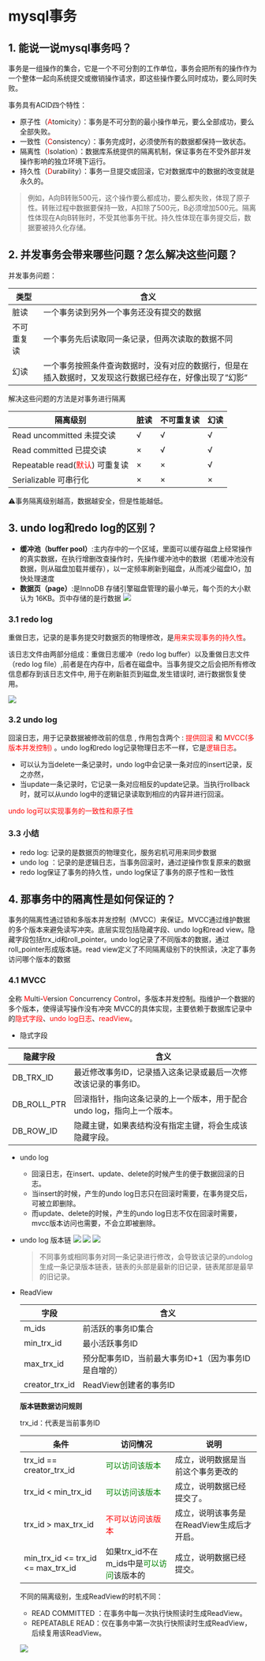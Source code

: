# mysql事务
## 1. 能说一说mysql事务吗？
事务是一组操作的集合，它是一个不可分割的工作单位，事务会把所有的操作作为一个整体一起向系统提交或撤销操作请求，即这些操作要么同时成功，要么同时失败。

事务具有ACID四个特性：
- 原子性（<font color=red>A</font>tomicity）：事务是不可分割的最小操作单元，要么全部成功，要么全部失败。
- 一致性（<font color=red>C</font>onsistency）：事务完成时，必须使所有的数据都保持一致状态。
- 隔离性（<font color=red>I</font>solation）：数据库系统提供的隔离机制，保证事务在不受外部并发操作影响的独立环境下运行。
- 持久性（<font color=red>D</font>urability）：事务一旦提交或回滚，它对数据库中的数据的改变就是永久的。
> 例如，A向B转账500元，这个操作要么都成功，要么都失败，体现了原子性。转账过程中数据要保持一致，A扣除了500元，B必须增加500元。隔离性体现在A向B转账时，不受其他事务干扰。持久性体现在事务提交后，数据要被持久化存储。

## 2. 并发事务会带来哪些问题？怎么解决这些问题？
并发事务问题：

| 类型 | 含义   |
|----|------|
| 脏读 | 一个事务读到另外一个事务还没有提交的数据 |
| 不可重复读 | 一个事务先后读取同一条记录，但两次读取的数据不同 |     
| 幻读 | 一个事务按照条件查询数据时，没有对应的数据行，但是在插入数据时，又发现这行数据已经存在，好像出现了”幻影” |

解决这些问题的方法是对事务进行隔离

| 隔离级别 | 脏读 | 不可重复读 | 幻读 |
|--------|------|-------|------|
| Read uncommitted 未提交读 | √ | √ | √ |
| Read committed 已提交读 | × | √ | √ |
| Repeatable read(<font color=red>默认</font>) 可重复读 | × | × | √ |
| Serializable 可串行化 | × | × | × |

⚠️事务隔离级别越高，数据越安全，但是性能越低。

## 3. undo log和redo log的区别？
- **缓冲池（buffer pool）**:主内存中的一个区域，里面可以缓存磁盘上经常操作的真实数据，在执行增删改查操作时，先操作缓冲池中的数据（若缓冲池没有数据，则从磁盘加载并缓存），以一定频率刷新到磁盘，从而减少磁盘IO，加快处理速度
- **数据页（page）**:是InnoDB 存储引擎磁盘管理的最小单元，每个页的大小默认为 16KB。页中存储的是行数据
![](asserts/mysql事务/3.1缓冲池和数据页.png)
### 3.1 redo log
重做日志，记录的是事务提交时数据页的物理修改，是<font color=red>用来实现事务的持久性</font>。

该日志文件由两部分组成：重做日志缓冲（redo log buffer）以及重做日志文件（redo log file）,前者是在内存中，后者在磁盘中。当事务提交之后会把所有修改信息都存到该日志文件中, 用于在刷新脏页到磁盘,发生错误时, 进行数据恢复使用。

![](asserts/mysql事务/3.2redo-log.png)

### 3.2 undo log
回滚日志，用于记录数据被修改前的信息 , 作用包含两个 : <font color=red>提供回滚</font> 和 <font color=red>MVCC(多版本并发控制)</font> 。undo log和redo log记录物理日志不一样，它是<font color=red>逻辑日志</font>。
- 可以认为当delete一条记录时，undo log中会记录一条对应的insert记录，反之亦然，
- 当update一条记录时，它记录一条对应相反的update记录。当执行rollback时，就可以从undo log中的逻辑记录读取到相应的内容并进行回滚。

<font color=red>undo log可以实现事务的一致性和原子性</font>

### 3.3 小结
- redo log: 记录的是数据页的物理变化，服务宕机可用来同步数据
- undo log ：记录的是逻辑日志，当事务回滚时，通过逆操作恢复原来的数据
- redo log保证了事务的持久性，undo log保证了事务的原子性和一致性

## 4. 那事务中的隔离性是如何保证的？
事务的隔离性通过锁和多版本并发控制（MVCC）来保证。MVCC通过维护数据的多个版本来避免读写冲突。底层实现包括隐藏字段、undo log和read view。隐藏字段包括trx_id和roll_pointer。undo log记录了不同版本的数据，通过roll_pointer形成版本链。read view定义了不同隔离级别下的快照读，决定了事务访问哪个版本的数据
### 4.1 MVCC
全称 <font color=red>M</font>ulti-<font color=red>V</font>ersion <font color=red>C</font>oncurrency <font color=red>C</font>ontrol，多版本并发控制。指维护一个数据的多个版本，使得读写操作没有冲突
MVCC的具体实现，主要依赖于数据库记录中的<font color=red>隐式字段</font>、<font color=red>undo log日志</font>、<font color=red>readView</font>。
- 隐式字段

| 隐藏字段 | 含义  |
|--------|-----|
|DB_TRX_ID|最近修改事务ID，记录插入这条记录或最后一次修改该记录的事务ID。|
|DB_ROLL_PTR|回滚指针，指向这条记录的上一个版本，用于配合undo log，指向上一个版本。|
|DB_ROW_ID|隐藏主键，如果表结构没有指定主键，将会生成该隐藏字段。|

- undo log 
  - 回滚日志，在insert、update、delete的时候产生的便于数据回滚的日志。
  - 当insert的时候，产生的undo log日志只在回滚时需要，在事务提交后，可被立即删除。
  - 而update、delete的时候，产生的undo log日志不仅在回滚时需要，mvcc版本访问也需要，不会立即被删除。

- undo log 版本链
![](asserts/mysql事务/4.1.1undo-log版本链.png)
![](asserts/mysql事务/4.1.2undo-log版本链.png)
![](asserts/mysql事务/4.1.3undo-log版本链.png)
  > 不同事务或相同事务对同一条记录进行修改，会导致该记录的undolog生成一条记录版本链表，链表的头部是最新的旧记录，链表尾部是最早的旧记录。
 
- ReadView

  | 字段 | 含义  |
  |------|-----|
  |m_ids|前活跃的事务ID集合|
  |min_trx_id|最小活跃事务ID|
  |max_trx_id|预分配事务ID，当前最大事务ID+1（因为事务ID是自增的）|
  |creator_trx_id|ReadView创建者的事务ID|
  
  **版本链数据访问规则**
  
  trx_id：代表是当前事务ID

  | 条件 | 访问情况 | 说明 |
  |----|------|----|
  |trx_id  == creator_trx_id|<font color=green>可以访问该版本</font>|成立，说明数据是当前这个事务更改的|
  |trx_id < min_trx_id|<font color=green>可以访问该版本</font>|成立，说明数据已经提交了。|
  |trx_id > max_trx_id|<font color=red>不可以访问该版本</font>|成立，说明该事务是在ReadView生成后才开启。|
  |min_trx_id <= trx_id <= max_trx_id|如果trx_id不在m_ids中是<font color=green>可以访问</font>该版本的|成立，说明数据已经提交。|

  不同的隔离级别，生成ReadView的时机不同：
  - READ COMMITTED ：在事务中每一次执行快照读时生成ReadView。
  - REPEATABLE READ：仅在事务中第一次执行快照读时生成ReadView，后续复用该ReadView。

  ![](asserts/mysql事务/4.1.4mvcc.png)






